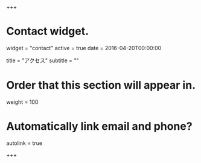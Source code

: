 +++
# Contact widget.
widget = "contact"
active = true
date = 2016-04-20T00:00:00

title = "アクセス"
subtitle = ""

# Order that this section will appear in.
weight = 100

# Automatically link email and phone?
autolink = true

+++

